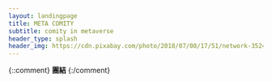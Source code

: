 ```yaml
---
layout: landingpage
title: META COMITY
subtitle: comity in metaverse
header_type: splash
header_img: https://cdn.pixabay.com/photo/2018/07/08/17/51/network-3524352_1280.jpg
---
```


{::comment}
**團結**
{:/comment}

